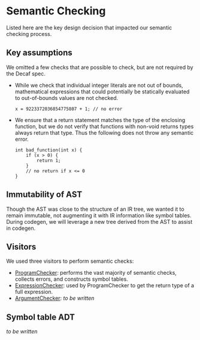 # Semantic Checking

Listed here are the key design decision that impacted our semantic checking process.

## Key assumptions

We omitted a few checks that are possible to check, but are not required by the Decaf spec.

- While we check that individual integer literals are not out of bounds, mathematical expressions that could potentially be statically evaluated to out-of-bounds values are not checked.
    ```
    x = 9223372036854775807 + 1; // no error
    ```
- We ensure that a return statement matches the type of the enclosing function, but we do not verify that functions with non-void returns types always return that type. Thus the following does not throw any semantic error.
    ```
    int bad_function(int x) {
        if (x > 0) {
            return 1;
        }
        // no return if x <= 0
    }
    ```

## Immutability of AST

Though the AST was close to the structure of an IR tree, we wanted it to remain immutable, not augmenting it with IR information like symbol tables. During codegen, we will leverage a new tree derived from the AST to assist in codegen.

## Visitors

We used three visitors to perform semantic checks:

- [ProgramChecker][prog]: performs the vast majority of semantic checks, collects errors, and constructs symbol tables.
- [ExpressionChecker][expr]: used by ProgramChecker to get the return type of a full expression.
- [ArgumentChecker][arg]: *to be written*

[prog]: ../src/edu/mit/compilers/ir/ProgramChecker.java
[expr]: ../src/edu/mit/compilers/ir/ExpressionChecker.java
[arg]:  ../src/edu/mit/compilers/ir/ArgumentChecker.java

## Symbol table ADT

*to be written*